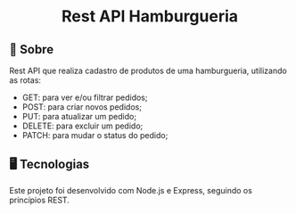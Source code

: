 <div align=center>
<h1>Rest API Hamburgueria</h1>
</div>

## 📝 Sobre

Rest API que realiza cadastro de produtos de uma hamburgueria, utilizando as rotas:

- GET: para ver e/ou filtrar pedidos;
- POST: para criar novos pedidos;
- PUT: para atualizar um pedido;
- DELETE: para excluir um pedido;
- PATCH: para mudar o status do pedido;

## 🖥 Tecnologias

Este projeto foi desenvolvido com Node.js e Express, seguindo os princípios REST.
